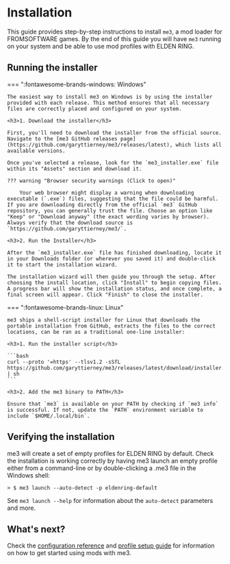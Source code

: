 # Installation

This guide provides step-by-step instructions to install `me3`, a mod loader for FROMSOFTWARE games. By the end of this guide you will have `me3` running on your system and be able to use mod profiles with ELDEN RING.

## Running the installer

=== ":fontawesome-brands-windows: Windows"

    The easiest way to install me3 on Windows is by using the installer provided with each release. This method ensures that all necessary files are correctly placed and configured on your system.

    <h3>1. Download the installer</h3>

    First, you'll need to download the installer from the official source. Navigate to the [me3 GitHub releases page](https://github.com/garyttierney/me3/releases/latest), which lists all available versions.

    Once you've selected a release, look for the `me3_installer.exe` file within its "Assets" section and download it.

    ??? warning "Browser security warnings (Click to open)"

        Your web browser might display a warning when downloading executable (`.exe`) files, suggesting that the file could be harmful. If you are downloading directly from the official `me3` GitHub repository, you can generally trust the file. Choose an option like "Keep" or "Download anyway" (the exact wording varies by browser). Always verify that the download source is `https://github.com/garyttierney/me3/`.

    <h3>2. Run the Installer</h3>

    After the `me3_installer.exe` file has finished downloading, locate it in your Downloads folder (or wherever you saved it) and double-click it to start the installation wizard.

    The installation wizard will then guide you through the setup. After choosing the install location, click "Install" to begin copying files. A progress bar will show the installation status, and once complete, a final screen will appear. Click "Finish" to close the installer.

=== ":fontawesome-brands-linux: Linux"

    me3 ships a shell-script installer for Linux that downloads the portable installation from GitHub, extracts the files to the correct locations, can be ran as a traditional one-line installer:

    <h3>1. Run the installer script</h3>

    ```bash
    curl --proto '=https' --tlsv1.2 -sSfL https://github.com/garyttierney/me3/releases/latest/download/installer.sh | sh
    ```

    <h3>2. Add the me3 binary to PATH</h3>

    Ensure that `me3` is available on your PATH by checking if `me3 info` is successful. If not, update the `PATH` environment variable to include `$HOME/.local/bin`.

## Verifying the installation

me3 will create a set of empty profiles for ELDEN RING by default.
Check the installation is working correctly by having me3 launch an empty profile either from a command-line or by double-clicking a .me3 file in the Windows shell:

```shell
> $ me3 launch --auto-detect -p eldenring-default
```

See `me3 launch --help` for information about the `auto-detect` parameters and more.

## What's next?

Check the [configuration reference](../configuration-reference.md) and [profile setup guide](./creating-mod-profiles.md) for information on how to get started using mods with me3.
